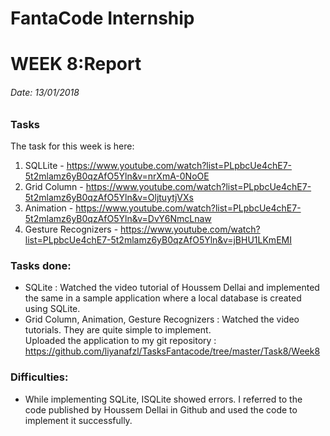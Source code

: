 
# FantaCode Internship
# WEEK 8:Report 

###### Date: 13/01/2018
### Tasks 
The task for this week is here:<br>
1. SQLLite - https://www.youtube.com/watch?list=PLpbcUe4chE7-5t2mlamz6yB0qzAfO5Yln&v=nrXmA-0NoOE
1. Grid Column - https://www.youtube.com/watch?list=PLpbcUe4chE7-5t2mlamz6yB0qzAfO5Yln&v=OljtuytjVXs
1. Animation - https://www.youtube.com/watch?list=PLpbcUe4chE7-5t2mlamz6yB0qzAfO5Yln&v=DvY6NmcLnaw
1. Gesture Recognizers - https://www.youtube.com/watch?list=PLpbcUe4chE7-5t2mlamz6yB0qzAfO5Yln&v=jBHU1LKmEMI

 
### Tasks done:
* SQLite : Watched the video tutorial of Houssem Dellai and implemented the same in a sample application where a local database is created using SQLite. 
* Grid Column, Animation, Gesture Recognizers :
	Watched the video tutorials. They are quite simple to implement.<br>
Uploaded the application to my git repository :<br>
	https://github.com/liyanafzl/TasksFantacode/tree/master/Task8/Week8



### Difficulties:
* While implementing SQLite, ISQLite showed errors. I referred to the code published by Houssem Dellai in Github and used the code to implement it successfully.
